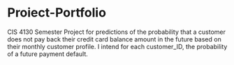 # Proiect-Portfolio
CIS 4130 Semester Project for predictions of the probability that a customer does not pay back their credit card balance amount in the future based on their monthly customer profile. I intend for each customer_ID, the probability of a future payment default.
